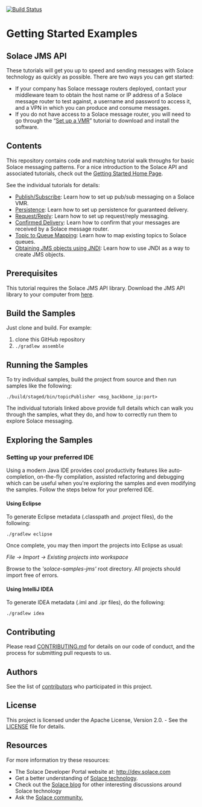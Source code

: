 [![Build Status](https://travis-ci.org/SolaceSamples/solace-samples-jms.svg?branch=master)](https://travis-ci.org/SolaceSamples/solace-samples-jms)

# Getting Started Examples
## Solace JMS API

These tutorials will get you up to speed and sending messages with Solace technology as quickly as possible. There are two ways you can get started:

- If your company has Solace message routers deployed, contact your middleware team to obtain the host name or IP address of a Solace message router to test against, a username and password to access it, and a VPN in which you can produce and consume messages.
- If you do not have access to a Solace message router, you will need to go through the “[Set up a VMR](http://docs.solace.com/Solace-VMR-Set-Up/Setting-Up-VMRs.htm)” tutorial to download and install the software.

## Contents

This repository contains code and matching tutorial walk throughs for basic Solace messaging patterns. For a nice introduction to the Solace API and associated tutorials, check out the [Getting Started Home Page](https://solacesamples.github.io/solace-samples-jms/).

See the individual tutorials for details:

- [Publish/Subscribe](https://solacesamples.github.io/solace-samples-jms/publish-subscribe): Learn how to set up pub/sub messaging on a Solace VMR.
- [Persistence](https://solacesamples.github.io/solace-samples-jms/persistence-with-queues): Learn how to set up persistence for guaranteed delivery.
- [Request/Reply](https://solacesamples.github.io/solace-samples-jms/request-reply): Learn how to set up request/reply messaging.
- [Confirmed Delivery](https://solacesamples.github.io/solace-samples-jms/confirmed-delivery): Learn how to confirm that your messages are received by a Solace message router.
- [Topic to Queue Mapping](https://solacesamples.github.io/solace-samples-jms/topic-to-queue-mapping): Learn how to map existing topics to Solace queues.
- [Obtaining JMS objects using JNDI](https://solacesamples.github.io/solace-samples-jms/using-jndi): Learn how to use JNDI as a way to create JMS objects.

## Prerequisites

This tutorial requires the Solace JMS API library. Download the JMS API library to your computer from [here](http://dev.solace.com/downloads/).

## Build the Samples

Just clone and build. For example:

  1. clone this GitHub repository
  1. `./gradlew assemble`

## Running the Samples

To try individual samples, build the project from source and then run samples like the following:

    ./build/staged/bin/topicPublisher <msg_backbone_ip:port>

The individual tutorials linked above provide full details which can walk you through the samples, what they do, and how to correctly run them to explore Solace messaging.

## Exploring the Samples

### Setting up your preferred IDE

Using a modern Java IDE provides cool productivity features like auto-completion, on-the-fly compilation, assisted refactoring and debugging which can be useful when you're exploring the samples and even modifying the samples. Follow the steps below for your preferred IDE.

#### Using Eclipse

To generate Eclipse metadata (.classpath and .project files), do the following:

    ./gradlew eclipse

Once complete, you may then import the projects into Eclipse as usual:

 *File -> Import -> Existing projects into workspace*

Browse to the *'solace-samples-jms'* root directory. All projects should import
free of errors.

#### Using IntelliJ IDEA

To generate IDEA metadata (.iml and .ipr files), do the following:

    ./gradlew idea

## Contributing

Please read [CONTRIBUTING.md](CONTRIBUTING.md) for details on our code of conduct, and the process for submitting pull requests to us.

## Authors

See the list of [contributors](https://github.com/SolaceSamples/solace-samples-jms/contributors) who participated in this project.

## License

This project is licensed under the Apache License, Version 2.0. - See the [LICENSE](LICENSE) file for details.

## Resources

For more information try these resources:

- The Solace Developer Portal website at: http://dev.solace.com
- Get a better understanding of [Solace technology](http://dev.solace.com/tech/).
- Check out the [Solace blog](http://dev.solace.com/blog/) for other interesting discussions around Solace technology
- Ask the [Solace community.](http://dev.solace.com/community/)
